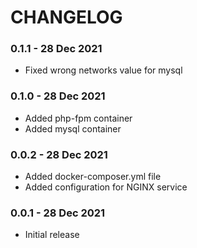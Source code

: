 # CHANGELOG

### 0.1.1 - 28 Dec 2021
* Fixed wrong networks value for mysql

### 0.1.0 - 28 Dec 2021
* Added php-fpm container
* Added mysql container

### 0.0.2 - 28 Dec 2021
* Added docker-composer.yml file
* Added configuration for NGINX service

### 0.0.1 - 28 Dec 2021

* Initial release
  
